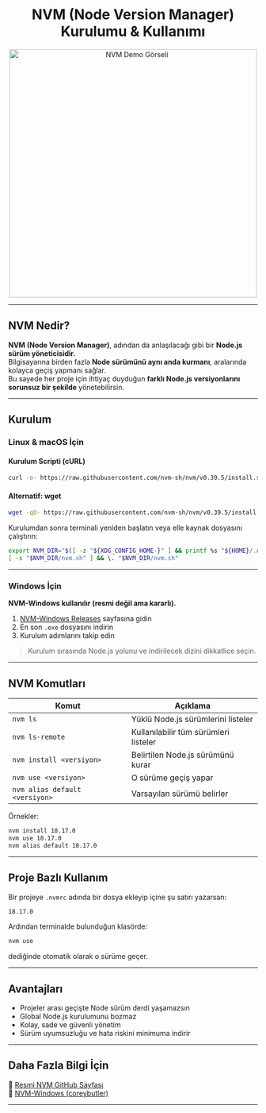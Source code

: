 <h1 align="center"> NVM (Node Version Manager) Kurulumu & Kullanımı</h1>

<p align="center">
  <img src="https://github.com/user-attachments/assets/a96dd5ca-3286-4e08-8303-577172a61761" width="500" alt="NVM Demo Görseli"/>
</p>

---

##  NVM Nedir?

**NVM (Node Version Manager)**, adından da anlaşılacağı gibi bir **Node.js sürüm yöneticisidir.**  
Bilgisayarına birden fazla **Node sürümünü aynı anda kurmanı**, aralarında kolayca geçiş yapmanı sağlar.  
Bu sayede her proje için ihtiyaç duyduğun **farklı Node.js versiyonlarını sorunsuz bir şekilde** yönetebilirsin.



---

## Kurulum

### Linux & macOS İçin

#### Kurulum Scripti (cURL)

```sh
curl -o- https://raw.githubusercontent.com/nvm-sh/nvm/v0.39.5/install.sh | bash
```

#### Alternatif: wget

```sh
wget -qO- https://raw.githubusercontent.com/nvm-sh/nvm/v0.39.5/install.sh | bash
```

 Kurulumdan sonra terminali yeniden başlatın veya elle kaynak dosyasını çalıştırın:

```sh
export NVM_DIR="$([ -z "${XDG_CONFIG_HOME-}" ] && printf %s "${HOME}/.nvm" || printf %s "${XDG_CONFIG_HOME}/nvm")"
[ -s "$NVM_DIR/nvm.sh" ] && \. "$NVM_DIR/nvm.sh"
```

---

###  Windows İçin

**NVM-Windows kullanılır (resmi değil ama kararlı).**

1. [NVM-Windows Releases](https://github.com/coreybutler/nvm-windows/releases) sayfasına gidin  
2. En son `.exe` dosyasını indirin  
3. Kurulum adımlarını takip edin

>  Kurulum sırasında Node.js yolunu ve indirilecek dizini dikkatlice seçin.

---

## NVM Komutları

| Komut | Açıklama |
|-------|----------|
| `nvm ls` | Yüklü Node.js sürümlerini listeler |
| `nvm ls-remote` | Kullanılabilir tüm sürümleri listeler |
| `nvm install <versiyon>` | Belirtilen Node.js sürümünü kurar |
| `nvm use <versiyon>` | O sürüme geçiş yapar |
| `nvm alias default <versiyon>` | Varsayılan sürümü belirler |

Örnekler:

```sh
nvm install 18.17.0
nvm use 18.17.0
nvm alias default 18.17.0
```

---

##  Proje Bazlı Kullanım

Bir projeye `.nvmrc` adında bir dosya ekleyip içine şu satırı yazarsan:

```txt
18.17.0
```

Ardından terminalde bulunduğun klasörde:

```sh
nvm use
```

dediğinde otomatik olarak o sürüme geçer.  


---

## Avantajları

- Projeler arası geçişte Node sürüm derdi yaşamazsın  
- Global Node.js kurulumunu bozmaz  
- Kolay, sade ve güvenli yönetim  
- Sürüm uyumsuzluğu ve hata riskini minimuma indirir  

---

## Daha Fazla Bilgi İçin

🔗 [Resmi NVM GitHub Sayfası](https://github.com/nvm-sh/nvm)  
🔗 [NVM-Windows (coreybutler)](https://github.com/coreybutler/nvm-windows)

---

